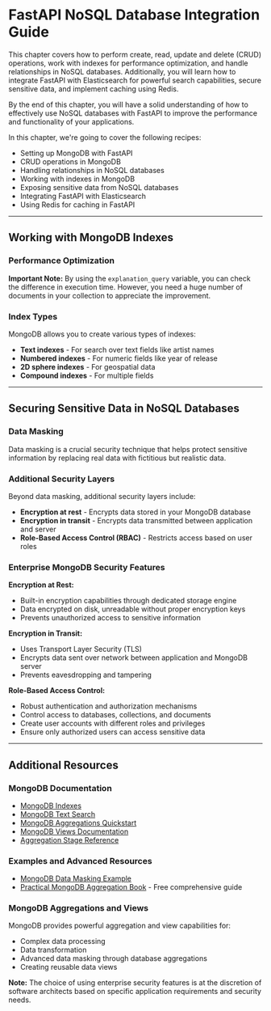 # FastAPI NoSQL Database Integration Guide

This chapter covers how to perform create, read, update and delete (CRUD) operations, work with indexes for performance optimization, and handle relationships in NoSQL databases. Additionally, you will learn how to integrate FastAPI with Elasticsearch for powerful search capabilities, secure sensitive data, and implement caching using Redis.

By the end of this chapter, you will have a solid understanding of how to effectively use NoSQL databases with FastAPI to improve the performance and functionality of your applications.

In this chapter, we're going to cover the following recipes:

* Setting up MongoDB with FastAPI
* CRUD operations in MongoDB
* Handling relationships in NoSQL databases
* Working with indexes in MongoDB
* Exposing sensitive data from NoSQL databases
* Integrating FastAPI with Elasticsearch
* Using Redis for caching in FastAPI

---

## Working with MongoDB Indexes

### Performance Optimization

**Important Note:** By using the `explanation_query` variable, you can check the difference in execution time. However, you need a huge number of documents in your collection to appreciate the improvement.

### Index Types

MongoDB allows you to create various types of indexes:

* **Text indexes** - For search over text fields like artist names
* **Numbered indexes** - For numeric fields like year of release
* **2D sphere indexes** - For geospatial data
* **Compound indexes** - For multiple fields

---

## Securing Sensitive Data in NoSQL Databases

### Data Masking

Data masking is a crucial security technique that helps protect sensitive information by replacing real data with fictitious but realistic data.

### Additional Security Layers

Beyond data masking, additional security layers include:

* **Encryption at rest** - Encrypts data stored in your MongoDB database
* **Encryption in transit** - Encrypts data transmitted between application and server
* **Role-Based Access Control (RBAC)** - Restricts access based on user roles

### Enterprise MongoDB Security Features

**Encryption at Rest:**
* Built-in encryption capabilities through dedicated storage engine
* Data encrypted on disk, unreadable without proper encryption keys
* Prevents unauthorized access to sensitive information

**Encryption in Transit:**
* Uses Transport Layer Security (TLS)
* Encrypts data sent over network between application and MongoDB server
* Prevents eavesdropping and tampering

**Role-Based Access Control:**
* Robust authentication and authorization mechanisms
* Control access to databases, collections, and documents
* Create user accounts with different roles and privileges
* Ensure only authorized users can access sensitive data

---

## Additional Resources

### MongoDB Documentation

* [MongoDB Indexes](https://www.mongodb.com/docs/v5.3/indexes/)
* [MongoDB Text Search](https://www.mongodb.com/docs/manual/core/link-text-indexes/)
* [MongoDB Aggregations Quickstart](https://www.mongodb.com/developer/languages/python/python-quickstart-aggregation/)
* [MongoDB Views Documentation](https://www.mongodb.com/docs/manual/core/views/)
* [Aggregation Stage Reference](https://www.mongodb.com/docs/manual/reference/operator/aggregation-pipeline/)

### Examples and Advanced Resources

* [MongoDB Data Masking Example](https://github.com/pkdone/mongo-data-masking?tab=readme-ov-file)
* [Practical MongoDB Aggregation Book](https://www.practical-mongodb-aggregations.com) - Free comprehensive guide

### MongoDB Aggregations and Views

MongoDB provides powerful aggregation and view capabilities for:
* Complex data processing
* Data transformation
* Advanced data masking through database aggregations
* Creating reusable data views

**Note:** The choice of using enterprise security features is at the discretion of software architects based on specific application requirements and security needs.